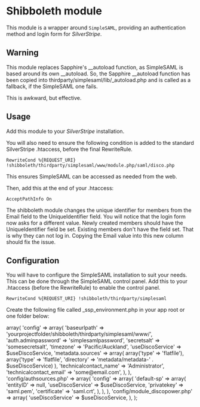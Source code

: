 Shibboleth module
=================

This module is a wrapper around `SimpleSAML`, providing an authentication method and login form for *SilverStripe*.


Warning
--------
This module replaces Sapphire's __autoload function, as SimpleSAML is based
around its own __autoload.  So, the Sapphire __autoload function has been
copied into  thirdparty/simplesaml/lib/_autoload.php and is called as a
fallback, if the SimpleSAML one fails.

This is awkward, but effective.

Usage
-----
Add this module to your *SilverStripe* installation.

You will also need to ensure the following condition is added to the standard SilverStripe .htaccess, before the final RewriteRule.

	RewriteCond %{REQUEST_URI} !shibboleth/thirdparty/simplesaml/www/module.php/saml/disco.php

This ensures SimpleSAML can be accessed as needed from the web.

Then, add this at the end of your .htaccess:

	AcceptPathInfo On

The shibboleth module changes the unique identifier for members from the Email field to the UniqueIdentifier field. You will notice
that the login form now asks for a different value. Newly created members should have the UniqueIdentifier field be set. Existing
members don't have the field set. That is why they can not log in. Copying the Email value into this new column should fix the issue.

Configuration
-------------

You will have to configure the SimpleSAML installation to suit your needs.
This can be done through the SimpleSAML control panel.
Add this to your .htaccess (before the RewriteRule) to enable the control panel.

	RewriteCond %{REQUEST_URI} !shibboleth/thirdparty/simplesaml

Create the following file called _ssp_environment.php in your app root or one folder below:

<?php

/**
 *
 *	Environment file can be located in app root or one level below.
 *
 **/

// use one of the 3 presetup configurations
$useDiscoService = 'scifed'; // set to 'scifed' / 'incommon' / null

$env = array(
	'config/config.php' => array(
		'config' => array(
			'baseurlpath' => 'yourprojectfolder/shibboleth/thirdparty/simplesaml/www/',
			'auth.adminpassword' => 'simplesamlpassword',
			'secretsalt' => 'somesecretsalt',
			'timezone' => 'Pacific/Auckland',	
			'useDiscoService' => $useDiscoService,
			'metadata.sources' => array(
				array('type' => 'flatfile'),
				array('type' => 'flatfile', 'directory' => 'metadata/metadata-' . $useDiscoService)
			),
			'technicalcontact_name' => 'Administrator',
			'technicalcontact_email' => 'some@email.com',
		),
	),
	'config/authsources.php' => array(
		'config' => array(
			'default-sp' => array(
				'entityID' => null,
				'useDiscoService' => $useDiscoService,
				'privatekey' => 'saml.pem',
				'certificate' => 'saml.crt',
			),
		),
	),
	'config/module_discopower.php' => array(
		'useDiscoService' => $useDiscoService,
	),
);
